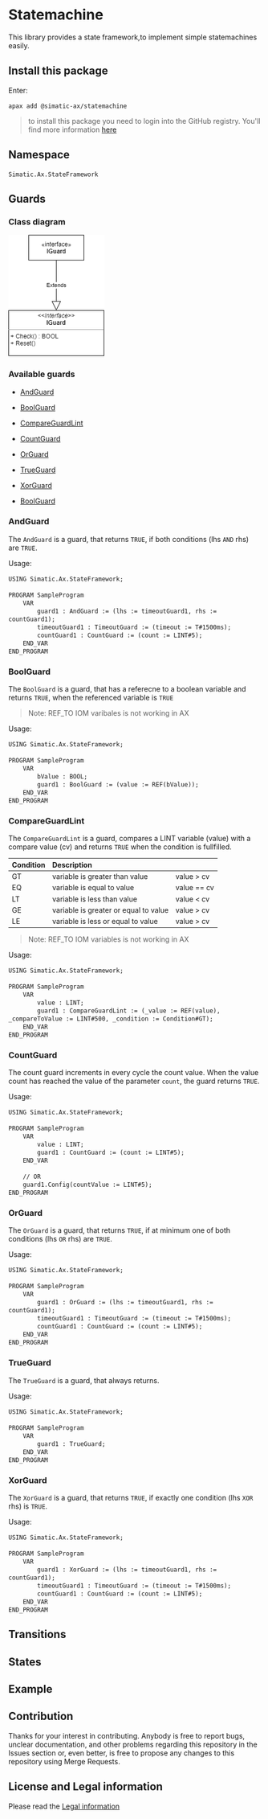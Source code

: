 # Statemachine

This library provides a state framework,to implement simple statemachines easily.
## Install this package

Enter:
```cli
apax add @simatic-ax/statemachine
```

> to install this package you need to login into the GitHub registry. You'll find more information [here](https://github.com/simatic-ax/.github/blob/main/doc/personalaccesstoken.md) 

## Namespace
```
Simatic.Ax.StateFramework
```
## Guards

### Class diagram
![](./doc/guard.png)

<!-- ```mermaid
classDiagram
    class IGuard {
        <<interface>>
        Check()
        Reset()
    }

    class ConcreteGuard {
        + <ClassInterface>
    }
    IGuard <|-- ConcreteGuard : implements
``` -->

### Available guards

* [AndGuard](#AndGuard)
* [BoolGuard](#BoolGuard)
* [CompareGuardLint](#CompareGuardLint)
* [CountGuard](#CountGuard)
* [OrGuard](#OrGuard)
* [TrueGuard](#TrueGuard)
* [XorGuard](#XorGuard)

* [BoolGuard](#BoolGuard)

### AndGuard

The `AndGuard` is a guard, that returns `TRUE`, if both conditions (lhs `AND` rhs) are `TRUE`.

Usage:
```iecst
USING Simatic.Ax.StateFramework;

PROGRAM SampleProgram
    VAR
        guard1 : AndGuard := (lhs := timeoutGuard1, rhs := countGuard1);
        timeoutGuard1 : TimeoutGuard := (timeout := T#1500ms);
        countGuard1 : CountGuard := (count := LINT#5);
    END_VAR
END_PROGRAM
```

### BoolGuard

The `BoolGuard` is a guard, that has a referecne to a boolean variable and returns `TRUE`, when the referenced variable is `TRUE`

> Note: REF_TO IOM varibales is not working in AX

Usage:
```iecst
USING Simatic.Ax.StateFramework;

PROGRAM SampleProgram
    VAR
        bValue : BOOL;
        guard1 : BoolGuard := (value := REF(bValue));
    END_VAR
END_PROGRAM
```

### CompareGuardLint

The `CompareGuardLint` is a guard, compares a LINT variable (value) with a compare value (cv) and returns `TRUE` when the condition is fullfilled.

| Condition   | Description                           |             |
| ----------- | :------------------------------------ | :---------- |
| GT          | variable is greater than value        | value > cv  |
| EQ          | variable is equal to value            | value == cv |
| LT          | variable is less than value           | value < cv  |
| GE          | variable is greater or equal to value | value > cv  |
| LE          | variable is less or equal to value    | value > cv  |

> Note: REF_TO IOM variables is not working in AX

Usage:
```iecst
USING Simatic.Ax.StateFramework;

PROGRAM SampleProgram
    VAR
        value : LINT;
        guard1 : CompareGuardLint := (_value := REF(value), _compareToValue := LINT#500, _condition := Condition#GT);
    END_VAR
END_PROGRAM
```

### CountGuard

The count guard increments in every cycle the count value. When the value count has reached the value of the parameter `count`, the guard returns `TRUE`.

Usage:
```iecst
USING Simatic.Ax.StateFramework;

PROGRAM SampleProgram
    VAR
        value : LINT;
        guard1 : CountGuard := (count := LINT#5);
    END_VAR

    // OR 
    guard1.Config(countValue := LINT#5);
END_PROGRAM
```

### OrGuard

The `OrGuard` is a guard, that returns `TRUE`, if at minimum one of both conditions (lhs `OR` rhs) are `TRUE`.

Usage:
```iecst
USING Simatic.Ax.StateFramework;

PROGRAM SampleProgram
    VAR
        guard1 : OrGuard := (lhs := timeoutGuard1, rhs := countGuard1);
        timeoutGuard1 : TimeoutGuard := (timeout := T#1500ms);
        countGuard1 : CountGuard := (count := LINT#5);
    END_VAR
END_PROGRAM
```



### TrueGuard

The `TrueGuard` is a guard, that always returns.

Usage:
```iecst
USING Simatic.Ax.StateFramework;

PROGRAM SampleProgram
    VAR
        guard1 : TrueGuard;
    END_VAR
END_PROGRAM
```

### XorGuard

The `XorGuard` is a guard, that returns `TRUE`, if exactly one condition (lhs `XOR` rhs) is `TRUE`.

Usage:
```iecst
USING Simatic.Ax.StateFramework;

PROGRAM SampleProgram
    VAR
        guard1 : XorGuard := (lhs := timeoutGuard1, rhs := countGuard1);
        timeoutGuard1 : TimeoutGuard := (timeout := T#1500ms);
        countGuard1 : CountGuard := (count := LINT#5);
    END_VAR
END_PROGRAM
```

## Transitions
## States

## Example
## Contribution

Thanks for your interest in contributing. Anybody is free to report bugs, unclear documentation, and other problems regarding this repository in the Issues section or, even better, is free to propose any changes to this repository using Merge Requests.

## License and Legal information

Please read the [Legal information](LICENSE.md)